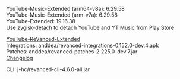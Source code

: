 YouTube-Music-Extended (arm64-v8a): 6.29.58  
YouTube-Music-Extended (arm-v7a): 6.29.58  
YouTube-Extended: 19.16.38  
Use [zygisk-detach](https://github.com/j-hc/zygisk-detach) to detach YouTube and YT Music from Play Store  

[YouTube-ReVanced-Extended](https://github.com/MANCrimSon/YouTube-ReVanced-Extended)  
Integrations: anddea/revanced-integrations-0.152.0-dev.4.apk  
Patches: anddea/revanced-patches-2.225.0-dev.7.jar  
[Changelog](https://github.com/anddea/revanced-patches/releases/tag/v2.225.0-dev.7)

CLI: j-hc/revanced-cli-4.6.0-all.jar    
